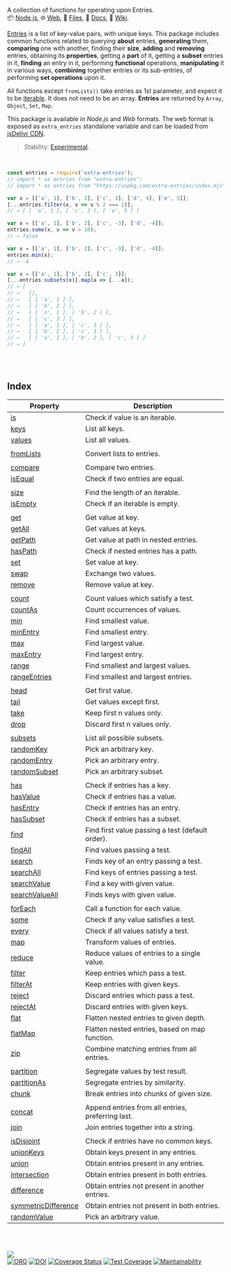 A collection of functions for operating upon Entries.<br>
📦 [Node.js](https://www.npmjs.com/package/extra-entries),
🌐 [Web](https://www.npmjs.com/package/extra-entries.web),
📜 [Files](https://unpkg.com/extra-entries/),
📰 [Docs](https://nodef.github.io/extra-entries/),
📘 [Wiki](https://github.com/nodef/extra-entries/wiki/).

[Entries] is a list of key-value pairs, with unique keys. This package
includes common functions related to querying **about** entries, **generating**
them, **comparing** one with another, finding their **size**, **adding** and
**removing** entries, obtaining its **properties**, getting a **part** of it,
getting a **subset** entries in it, **finding** an entry in it, performing
**functional** operations, **manipulating** it in various ways, **combining**
together entries or its sub-entries, of performing **set operations** upon it.

All functions except `fromLists()` take entries as 1st parameter, and expect it
to be [iterable]. It does not need to be an array. **Entries** are returned
by `Array`, `Object`, `Set`, `Map`.

This package is available in *Node.js* and *Web* formats. The web format
is exposed as `extra_entries` standalone variable and can be loaded from
[jsDelivr CDN].

> Stability: [Experimental](https://www.youtube.com/watch?v=L1j93RnIxEo).

[Entries]: https://github.com/nodef/extra-entries/wiki/Entries
[iterable]: https://developer.mozilla.org/en-US/docs/Web/JavaScript/Reference/Iteration_protocols
[jsDelivr CDN]: https://cdn.jsdelivr.net/npm/extra-entries.web/index.js

<br>

```javascript
const entries = require('extra-entries');
// import * as entries from "extra-entries";
// import * as entries from "https://unpkg.com/extra-entries/index.mjs"; (deno)

var x = [['a', 1], ['b', 2], ['c', 3], ['d', 4], ['e', 5]];
[...entries.filter(x, v => v % 2 === 1)];
// → [ [ 'a', 1 ], [ 'c', 3 ], [ 'e', 5 ] ]

var x = [['a', 1], ['b', 2], ['c', -3], ['d', -4]];
entries.some(x, v => v > 10);
// → false

var x = [['a', 1], ['b', 2], ['c', -3], ['d', -4]];
entries.min(x);
// → -4

var x = [['a', 1], ['b', 2], ['c', 3]];
[...entries.subsets(x)].map(a => [...a]);
// → [
// →   [],
// →   [ [ 'a', 1 ] ],
// →   [ [ 'b', 2 ] ],
// →   [ [ 'a', 1 ], [ 'b', 2 ] ],
// →   [ [ 'c', 3 ] ],
// →   [ [ 'a', 1 ], [ 'c', 3 ] ],
// →   [ [ 'b', 2 ], [ 'c', 3 ] ],
// →   [ [ 'a', 1 ], [ 'b', 2 ], [ 'c', 3 ] ]
// → ]
```

<br>
<br>


## Index


| Property | Description |
|  ----  |  ----  |
| [is] | Check if value is an iterable. |
| [keys] | List all keys. |
| [values] | List all values. |
|  |  |
| [fromLists] | Convert lists to entries. |
|  |  |
| [compare] | Compare two entries. |
| [isEqual] | Check if two entries are equal. |
|  |  |
| [size] | Find the length of an iterable. |
| [isEmpty] | Check if an iterable is empty. |
|  |  |
| [get] | Get value at key. |
| [getAll] | Get values at keys. |
| [getPath] | Get value at path in nested entries. |
| [hasPath] | Check if nested entries has a path. |
| [set] | Set value at key. |
| [swap] | Exchange two values. |
| [remove] | Remove value at key. |
|  |  |
| [count] | Count values which satisfy a test. |
| [countAs] | Count occurrences of values. |
| [min] | Find smallest value. |
| [minEntry] | Find smallest entry. |
| [max] | Find largest value. |
| [maxEntry] | Find largest entry. |
| [range] | Find smallest and largest values. |
| [rangeEntries] | Find smallest and largest entries. |
|  |  |
| [head] | Get first value. |
| [tail] | Get values except first. |
| [take] | Keep first n values only. |
| [drop] | Discard first n values only. |
|  |  |
| [subsets] | List all possible subsets. |
| [randomKey] | Pick an arbitrary key. |
| [randomEntry] | Pick an arbitrary entry. |
| [randomSubset] | Pick an arbitrary subset. |
|  |  |
| [has] | Check if entries has a key. |
| [hasValue] | Check if entries has a value. |
| [hasEntry] | Check if entries has an entry. |
| [hasSubset] | Check if entries has a subset. |
| [find] | Find first value passing a test (default order). |
| [findAll] | Find values passing a test. |
| [search] | Finds key of an entry passing a test. |
| [searchAll] | Find keys of entries passing a test. |
| [searchValue] | Find a key with given value. |
| [searchValueAll] | Finds keys with given value. |
|  |  |
| [forEach] | Call a function for each value. |
| [some] | Check if any value satisfies a test. |
| [every] | Check if all values satisfy a test. |
| [map] | Transform values of entries. |
| [reduce] | Reduce values of entries to a single value. |
| [filter] | Keep entries which pass a test. |
| [filterAt] | Keep entries with given keys. |
| [reject] | Discard entries which pass a test. |
| [rejectAt] | Discard entries with given keys. |
| [flat] | Flatten nested entries to given depth. |
| [flatMap] | Flatten nested entries, based on map function. |
| [zip] | Combine matching entries from all entries. |
|  |  |
| [partition] | Segregate values by test result. |
| [partitionAs] | Segregate entries by similarity. |
| [chunk] | Break entries into chunks of given size. |
|  |  |
| [concat] | Append entries from all entries, preferring last. |
| [join] | Join entries together into a string. |
|  |  |
| [isDisjoint] | Check if entries have no common keys. |
| [unionKeys] | Obtain keys present in any entries. |
| [union] | Obtain entries present in any entries. |
| [intersection] | Obtain entries present in both entries. |
| [difference] | Obtain entries not present in another entries. |
| [symmetricDifference] | Obtain entries not present in both entries. |
| [randomValue] | Pick an arbitrary value. |

<br>
<br>


[![](https://img.youtube.com/vi/5UABeDXf_iE/maxresdefault.jpg)](https://www.youtube.com/watch?v=5UABeDXf_iE)<br>
[![ORG](https://img.shields.io/badge/org-nodef-green?logo=Org)](https://nodef.github.io)
[![DOI](https://zenodo.org/badge/133400406.svg)](https://zenodo.org/badge/latestdoi/133400406)
[![Coverage Status](https://coveralls.io/repos/github/nodef/extra-entries/badge.svg?branch=master)](https://coveralls.io/github/nodef/extra-entries?branch=master)
[![Test Coverage](https://api.codeclimate.com/v1/badges/4624983540e6b87358dc/test_coverage)](https://codeclimate.com/github/nodef/extra-entries/test_coverage)
[![Maintainability](https://api.codeclimate.com/v1/badges/4624983540e6b87358dc/maintainability)](https://codeclimate.com/github/nodef/extra-entries/maintainability)


[is]: https://github.com/nodef/extra-entries/wiki/is
[keys]: https://github.com/nodef/extra-entries/wiki/keys
[values]: https://github.com/nodef/extra-entries/wiki/values
[fromLists]: https://github.com/nodef/extra-entries/wiki/fromLists
[compare]: https://github.com/nodef/extra-entries/wiki/compare
[isEqual]: https://github.com/nodef/extra-entries/wiki/isEqual
[size]: https://github.com/nodef/extra-entries/wiki/size
[isEmpty]: https://github.com/nodef/extra-entries/wiki/isEmpty
[get]: https://github.com/nodef/extra-entries/wiki/get
[getAll]: https://github.com/nodef/extra-entries/wiki/getAll
[getPath]: https://github.com/nodef/extra-entries/wiki/getPath
[hasPath]: https://github.com/nodef/extra-entries/wiki/hasPath
[set]: https://github.com/nodef/extra-entries/wiki/set
[swap]: https://github.com/nodef/extra-entries/wiki/swap
[remove]: https://github.com/nodef/extra-entries/wiki/remove
[count]: https://github.com/nodef/extra-entries/wiki/count
[countAs]: https://github.com/nodef/extra-entries/wiki/countAs
[min]: https://github.com/nodef/extra-entries/wiki/min
[minEntry]: https://github.com/nodef/extra-entries/wiki/minEntry
[max]: https://github.com/nodef/extra-entries/wiki/max
[maxEntry]: https://github.com/nodef/extra-entries/wiki/maxEntry
[range]: https://github.com/nodef/extra-entries/wiki/range
[rangeEntries]: https://github.com/nodef/extra-entries/wiki/rangeEntries
[head]: https://github.com/nodef/extra-entries/wiki/head
[tail]: https://github.com/nodef/extra-entries/wiki/tail
[take]: https://github.com/nodef/extra-entries/wiki/take
[drop]: https://github.com/nodef/extra-entries/wiki/drop
[subsets]: https://github.com/nodef/extra-entries/wiki/subsets
[randomKey]: https://github.com/nodef/extra-entries/wiki/randomKey
[randomEntry]: https://github.com/nodef/extra-entries/wiki/randomEntry
[randomSubset]: https://github.com/nodef/extra-entries/wiki/randomSubset
[has]: https://github.com/nodef/extra-entries/wiki/has
[hasValue]: https://github.com/nodef/extra-entries/wiki/hasValue
[hasEntry]: https://github.com/nodef/extra-entries/wiki/hasEntry
[hasSubset]: https://github.com/nodef/extra-entries/wiki/hasSubset
[find]: https://github.com/nodef/extra-entries/wiki/find
[findAll]: https://github.com/nodef/extra-entries/wiki/findAll
[search]: https://github.com/nodef/extra-entries/wiki/search
[searchAll]: https://github.com/nodef/extra-entries/wiki/searchAll
[searchValue]: https://github.com/nodef/extra-entries/wiki/searchValue
[searchValueAll]: https://github.com/nodef/extra-entries/wiki/searchValueAll
[forEach]: https://github.com/nodef/extra-entries/wiki/forEach
[some]: https://github.com/nodef/extra-entries/wiki/some
[every]: https://github.com/nodef/extra-entries/wiki/every
[map]: https://github.com/nodef/extra-entries/wiki/map
[reduce]: https://github.com/nodef/extra-entries/wiki/reduce
[filter]: https://github.com/nodef/extra-entries/wiki/filter
[filterAt]: https://github.com/nodef/extra-entries/wiki/filterAt
[reject]: https://github.com/nodef/extra-entries/wiki/reject
[rejectAt]: https://github.com/nodef/extra-entries/wiki/rejectAt
[flat]: https://github.com/nodef/extra-entries/wiki/flat
[flatMap]: https://github.com/nodef/extra-entries/wiki/flatMap
[zip]: https://github.com/nodef/extra-entries/wiki/zip
[partition]: https://github.com/nodef/extra-entries/wiki/partition
[partitionAs]: https://github.com/nodef/extra-entries/wiki/partitionAs
[chunk]: https://github.com/nodef/extra-entries/wiki/chunk
[concat]: https://github.com/nodef/extra-entries/wiki/concat
[join]: https://github.com/nodef/extra-entries/wiki/join
[isDisjoint]: https://github.com/nodef/extra-entries/wiki/isDisjoint
[unionKeys]: https://github.com/nodef/extra-entries/wiki/unionKeys
[union]: https://github.com/nodef/extra-entries/wiki/union
[intersection]: https://github.com/nodef/extra-entries/wiki/intersection
[difference]: https://github.com/nodef/extra-entries/wiki/difference
[symmetricDifference]: https://github.com/nodef/extra-entries/wiki/symmetricDifference
[randomValue]: https://github.com/nodef/extra-entries/wiki/randomValue
